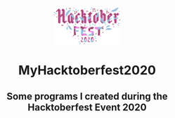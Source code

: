 <p align="center">
    <a href="https://hacktoberfest.digitalocean.com/">
        <img src="hacktober-logo.svg" width="30%">
    </a>
</p>

<h1 align="center"> MyHacktoberfest2020</h1>
<h2 align="center"> Some programs I created during the Hacktoberfest Event 2020</h1>

